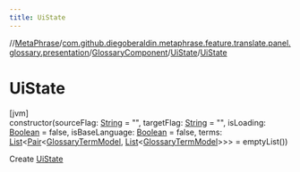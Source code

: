 ```yaml
---
title: UiState
---
```

//[MetaPhrase](../../../../index.html)/[com.github.diegoberaldin.metaphrase.feature.translate.panel.glossary.presentation](../../index.html)/[GlossaryComponent](../index.html)/[UiState](index.html)/[UiState](-ui-state.html)



# UiState



[jvm]\
constructor(sourceFlag: [String](https://kotlinlang.org/api/latest/jvm/stdlib/kotlin/-string/index.html) = &quot;&quot;, targetFlag: [String](https://kotlinlang.org/api/latest/jvm/stdlib/kotlin/-string/index.html) = &quot;&quot;, isLoading: [Boolean](https://kotlinlang.org/api/latest/jvm/stdlib/kotlin/-boolean/index.html) = false, isBaseLanguage: [Boolean](https://kotlinlang.org/api/latest/jvm/stdlib/kotlin/-boolean/index.html) = false, terms: [List](https://kotlinlang.org/api/latest/jvm/stdlib/kotlin.collections/-list/index.html)&lt;[Pair](https://kotlinlang.org/api/latest/jvm/stdlib/kotlin/-pair/index.html)&lt;[GlossaryTermModel](../../../com.github.diegoberaldin.metaphrase.domain.glossary.data/-glossary-term-model/index.html), [List](https://kotlinlang.org/api/latest/jvm/stdlib/kotlin.collections/-list/index.html)&lt;[GlossaryTermModel](../../../com.github.diegoberaldin.metaphrase.domain.glossary.data/-glossary-term-model/index.html)&gt;&gt;&gt; = emptyList())



Create [UiState](index.html)




